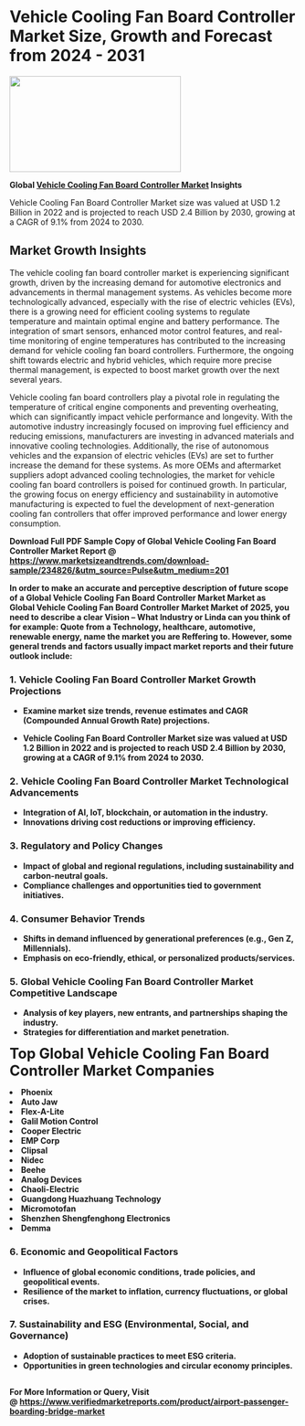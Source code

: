 <H1>Vehicle Cooling Fan Board Controller Market Size, Growth and Forecast from 2024 - 2031</H1><img class="aligncenter size-medium wp-image-584254" src="https://thirdeyenews.in/wp-content/uploads/2024/09/Global-Market-Research-300x168.jpeg" alt="" width="300" height="168" /><p><strong>Global&nbsp;<a href="https://www.marketsizeandtrends.com/download-sample/234826/&amp;utm_source=Pulse&amp;utm_medium=201">Vehicle Cooling Fan Board Controller Market</a> Insights</strong></p><p>Vehicle Cooling Fan Board Controller Market size was valued at USD 1.2 Billion in 2022 and is projected to reach USD 2.4 Billion by 2030, growing at a CAGR of 9.1% from 2024 to 2030.</p><p><h2>Market Growth Insights</h2> <p>The vehicle cooling fan board controller market is experiencing significant growth, driven by the increasing demand for automotive electronics and advancements in thermal management systems. As vehicles become more technologically advanced, especially with the rise of electric vehicles (EVs), there is a growing need for efficient cooling systems to regulate temperature and maintain optimal engine and battery performance. The integration of smart sensors, enhanced motor control features, and real-time monitoring of engine temperatures has contributed to the increasing demand for vehicle cooling fan board controllers. Furthermore, the ongoing shift towards electric and hybrid vehicles, which require more precise thermal management, is expected to boost market growth over the next several years.</p> <p><strong></strong></p> <p>Vehicle cooling fan board controllers play a pivotal role in regulating the temperature of critical engine components and preventing overheating, which can significantly impact vehicle performance and longevity. With the automotive industry increasingly focused on improving fuel efficiency and reducing emissions, manufacturers are investing in advanced materials and innovative cooling technologies. Additionally, the rise of autonomous vehicles and the expansion of electric vehicles (EVs) are set to further increase the demand for these systems. As more OEMs and aftermarket suppliers adopt advanced cooling technologies, the market for vehicle cooling fan board controllers is poised for continued growth. In particular, the growing focus on energy efficiency and sustainability in automotive manufacturing is expected to fuel the development of next-generation cooling fan controllers that offer improved performance and lower energy consumption.</p> <p><strong></p><p><span class=""><strong>Download Full PDF Sample Copy of Global Vehicle Cooling Fan Board Controller Market Report</strong> @ <a href="https://www.marketsizeandtrends.com/download-sample/234826/&amp;utm_source=Pulse&amp;utm_medium=201" target="_blank">https://www.marketsizeandtrends.com/download-sample/234826/&amp;utm_source=Pulse&amp;utm_medium=201</a></span></p><p>In order to make an accurate and perceptive description of future scope of a Global&nbsp;Vehicle Cooling Fan Board Controller Market Market as Global&nbsp;Vehicle Cooling Fan Board Controller Market Market of 2025, you need to describe a clear Vision &ndash; What Industry or Linda can you think of for example: Quote from a Technology, healthcare, automotive, renewable energy, name the market you are Reffering to. However, some general trends and factors usually impact market reports and their future outlook include:</p><h3>1.&nbsp;<strong>Vehicle Cooling Fan Board Controller Market Growth Projections</strong></h3><ul><li>Examine market size trends, revenue estimates and CAGR (Compounded Annual Growth Rate) projections.</li><li><p>Vehicle Cooling Fan Board Controller Market size was valued at USD 1.2 Billion in 2022 and is projected to reach USD 2.4 Billion by 2030, growing at a CAGR of 9.1% from 2024 to 2030.</p></li></ul><h3>2.&nbsp;<strong>Vehicle Cooling Fan Board Controller Market Technological Advancements</strong></h3><ul><li>Integration of AI, IoT, blockchain, or automation in the industry.</li><li>Innovations driving cost reductions or improving efficiency.</li></ul><h3>3.&nbsp;<strong>Regulatory and Policy Changes</strong></h3><ul><li>Impact of global and regional regulations, including sustainability and carbon-neutral goals.</li><li>Compliance challenges and opportunities tied to government initiatives.</li></ul><h3>4.&nbsp;<strong>Consumer Behavior Trends</strong></h3><ul><li>Shifts in demand influenced by generational preferences (e.g., Gen Z, Millennials).</li><li>Emphasis on eco-friendly, ethical, or personalized products/services.</li></ul><h3>5.&nbsp;<strong>Global Vehicle Cooling Fan Board Controller Market Competitive Landscape</strong></h3><ul><li>Analysis of key players, new entrants, and partnerships shaping the industry.</li><li>Strategies for differentiation and market penetration.</li></ul><p data-pm-slice="1 1 []"><span style="color: inherit; font-family: inherit; font-size: 25px;">Top Global Vehicle Cooling Fan Board Controller Market Companies</span></p><div class="" data-test-id=""><p><li>Phoenix</li><li> Auto Jaw</li><li> Flex-A-Lite</li><li> Galil Motion Control</li><li> Cooper Electric</li><li> EMP Corp</li><li> Clipsal</li><li> Nidec</li><li> Beehe</li><li> Analog Devices</li><li> Chaoli-Electric</li><li> Guangdong Huazhuang Technology</li><li> Micromotofan</li><li> Shenzhen Shengfenghong Electronics</li><li> Demma</li></p></div><h3>6.&nbsp;<strong>Economic and Geopolitical Factors</strong></h3><ul><li>Influence of global economic conditions, trade policies, and geopolitical events.</li><li>Resilience of the market to inflation, currency fluctuations, or global crises.</li></ul><h3>7.&nbsp;<strong>Sustainability and ESG (Environmental, Social, and Governance)</strong></h3><ul><li>Adoption of sustainable practices to meet ESG criteria.</li><li>Opportunities in green technologies and circular economy principles.</li></ul><h2><strong style="font-size: 14px;">For More Information or Query, Visit @&nbsp;</strong><a style="background-color: #ffffff; font-size: 14px;" href="https://www.marketsizeandtrends.com/report/vehicle-cooling-fan-board-controller-market/" target="_blank">https://www.verifiedmarketreports.com/product/airport-passenger-boarding-bridge-market</a></h2>
